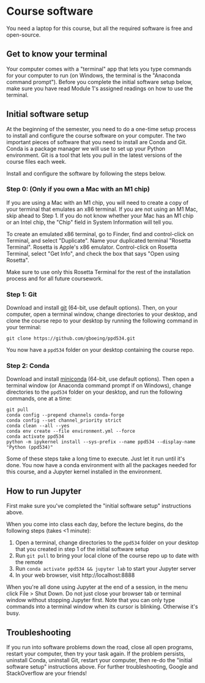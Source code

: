 # Course software

You need a laptop for this course, but all the required software is free and open-source.


## Get to know your terminal

Your computer comes with a "terminal" app that lets you type commands for your computer to run (on Windows, the terminal is the "Anaconda command prompt"). Before you complete the initial software setup below, make sure you have read Module 1's assigned readings on how to use the terminal.


## Initial software setup

At the beginning of the semester, you need to do a one-time setup process to install and configure the course software on your computer. The two important pieces of software that you need to install are Conda and Git. Conda is a package manager we will use to set up your Python environment. Git is a tool that lets you pull in the latest versions of the course files each week.

Install and configure the software by following the steps below.


### Step 0: (Only if you own a Mac with an M1 chip)

If you are using a Mac with an M1 chip, you will need to create a copy of your terminal that emulates an x86 terminal. If you are not using an M1 Mac, skip ahead to Step 1. If you do not know whether your Mac has an M1 chip or an Intel chip, the "Chip" field in System Information will tell you.

To create an emulated x86 terminal, go to Finder, find and control-click on Terminal, and select "Duplicate". Name your duplicated terminal "Rosetta Terminal". Rosetta is Apple's x86 emulator. Control-click on Rosetta Terminal, select "Get Info", and check the box that says "Open using Rosetta".

Make sure to use only this Rosetta Terminal for the rest of the installation process and for all future coursework.


### Step 1: Git

Download and install [git](https://git-scm.com/downloads) (64-bit, use default options). Then, on your computer, open a terminal window, change directories to your desktop, and clone the course repo to your desktop by running the following command in your terminal:

```
git clone https://github.com/gboeing/ppd534.git
```

You now have a `ppd534` folder on your desktop containing the course repo.


### Step 2: Conda

Download and install [miniconda](https://docs.conda.io/en/latest/miniconda.html) (64-bit, use default options). Then open a terminal window (or Anaconda command prompt if on Windows), change directories to the `ppd534` folder on your desktop, and run the following commands, one at a time:

```
git pull
conda config --prepend channels conda-forge
conda config --set channel_priority strict
conda clean --all --yes
conda env create --file environment.yml --force
conda activate ppd534
python -m ipykernel install --sys-prefix --name ppd534 --display-name "Python (ppd534)"
```

Some of these steps take a long time to execute. Just let it run until it's done. You now have a conda environment with all the packages needed for this course, and a Jupyter kernel installed in the environment.


## How to run Jupyter

First make sure you've completed the "initial software setup" instructions above.

When you come into class each day, before the lecture begins, do the following steps (takes <1 minute):

  1. Open a terminal, change directories to the `ppd534` folder on your desktop that you created in step 1 of the initial software setup
  1. Run `git pull` to bring your local clone of the course repo up to date with the remote
  1. Run `conda activate ppd534 && jupyter lab` to start your Jupyter server
  1. In your web browser, visit http://localhost:8888

When you're all done using Jupyter at the end of a session, in the menu click File > Shut Down. Do not just close your browser tab or terminal window without stopping Jupyter first. Note that you can only type commands into a terminal window when its cursor is blinking. Otherwise it's busy.


## Troubleshooting

If you run into software problems down the road, close all open programs, restart your computer, then try your task again. If the problem persists, uninstall Conda, uninstall Git, restart your computer, then re-do the "initial software setup" instructions above. For further troubleshooting, Google and StackOverflow are your friends!
